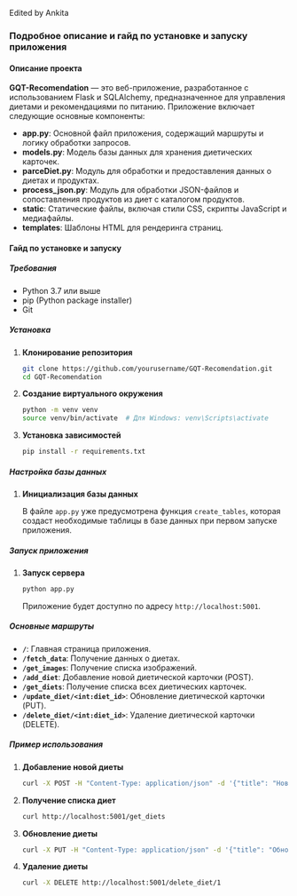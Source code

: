 Edited by Ankita

### Подробное описание и гайд по установке и запуску приложения

#### Описание проекта

**GQT-Recomendation** — это веб-приложение, разработанное с использованием Flask и SQLAlchemy, предназначенное для управления диетами и рекомендациями по питанию. Приложение включает следующие основные компоненты:

- **app.py**: Основной файл приложения, содержащий маршруты и логику обработки запросов.
- **models.py**: Модель базы данных для хранения диетических карточек.
- **parceDiet.py**: Модуль для обработки и предоставления данных о диетах и продуктах.
- **process_json.py**: Модуль для обработки JSON-файлов и сопоставления продуктов из диет с каталогом продуктов.
- **static**: Статические файлы, включая стили CSS, скрипты JavaScript и медиафайлы.
- **templates**: Шаблоны HTML для рендеринга страниц.

#### Гайд по установке и запуску

##### Требования

- Python 3.7 или выше
- pip (Python package installer)
- Git

##### Установка

1. **Клонирование репозитория**

   ```bash
   git clone https://github.com/yourusername/GQT-Recomendation.git
   cd GQT-Recomendation
   ```

2. **Создание виртуального окружения**

   ```bash
   python -m venv venv
   source venv/bin/activate  # Для Windows: venv\Scripts\activate
   ```

3. **Установка зависимостей**

   ```bash
   pip install -r requirements.txt
   ```

##### Настройка базы данных

1. **Инициализация базы данных**

   В файле `app.py` уже предусмотрена функция `create_tables`, которая создаст необходимые таблицы в базе данных при первом запуске приложения.

##### Запуск приложения

1. **Запуск сервера**

   ```bash
   python app.py
   ```

   Приложение будет доступно по адресу `http://localhost:5001`.

##### Основные маршруты

- **`/`**: Главная страница приложения.
- **`/fetch_data`**: Получение данных о диетах.
- **`/get_images`**: Получение списка изображений.
- **`/add_diet`**: Добавление новой диетической карточки (POST).
- **`/get_diets`**: Получение списка всех диетических карточек.
- **`/update_diet/<int:diet_id>`**: Обновление диетической карточки (PUT).
- **`/delete_diet/<int:diet_id>`**: Удаление диетической карточки (DELETE).

##### Пример использования

1. **Добавление новой диеты**

   ```bash
   curl -X POST -H "Content-Type: application/json" -d '{"title": "Новая диета", "content": {"Day 1": {"Breakfast": {"Greek Yogurt with Honey and Nuts": {"description": "Греческий йогурт с медом и орехами", "ingredients": {"Yogurt": {"type of product": "dairy products"}, "Honey": {"type of product": "sweets"}, "Nuts": {"type of product": "bakery products"}}}}}}}' http://localhost:5001/add_diet
   ```

2. **Получение списка диет**

   ```bash
   curl http://localhost:5001/get_diets
   ```

3. **Обновление диеты**

   ```bash
   curl -X PUT -H "Content-Type: application/json" -d '{"title": "Обновленная диета"}' http://localhost:5001/update_diet/1
   ```

4. **Удаление диеты**

   ```bash
   curl -X DELETE http://localhost:5001/delete_diet/1
   ```
